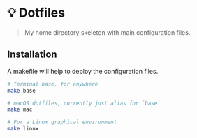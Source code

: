 # 💡 Dotfiles

> My home directory skeleton with main configuration files.

## Installation

A makefile will help to deploy the configuration files.

```sh
# Terminal base, for anywhere
make base

# macOS dotfiles, currently just alias for `base`
make mac

# For a Linux graphical environment
make linux
```
